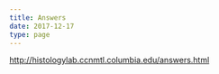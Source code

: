 ```yaml
---
title: Answers
date: 2017-12-17
type: page
---
```

http://histologylab.ccnmtl.columbia.edu/answers.html